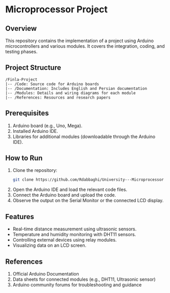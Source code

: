 # Microprocessor Project

## Overview
This repository contains the implementation of a project using Arduino microcontrollers and various modules. It covers the integration, coding, and testing phases.

## Project Structure
```
/Finla-Project
|-- /Code: Source code for Arduino boards
|-- /Documentation: Includes English and Persian documentation
|-- /Modules: Details and wiring diagrams for each module
|-- /References: Resources and research papers
```

## Prerequisites
1. Arduino board (e.g., Uno, Mega).
2. Installed Arduino IDE.
3. Libraries for additional modules (downloadable through the Arduino IDE).

## How to Run
1. Clone the repository:
   ```bash
   git clone https://github.com/Rdabbaghi/University---Microprocessor
   ```
2. Open the Arduino IDE and load the relevant code files.
3. Connect the Arduino board and upload the code.
4. Observe the output on the Serial Monitor or the connected LCD display.

## Features
- Real-time distance measurement using ultrasonic sensors.
- Temperature and humidity monitoring with DHT11 sensors.
- Controlling external devices using relay modules.
- Visualizing data on an LCD screen.

## References
1. Official Arduino Documentation
2. Data sheets for connected modules (e.g., DHT11, Ultrasonic sensor)
3. Arduino community forums for troubleshooting and guidance
